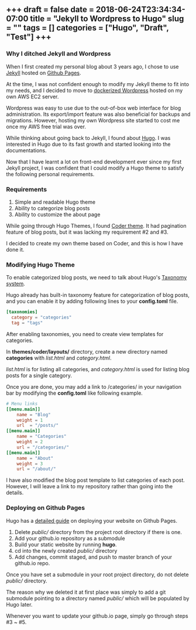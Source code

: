 +++ 
draft = false
date = 2018-06-24T23:34:34-07:00
title = "Jekyll to Wordpress to Hugo"
slug = "" 
tags = []
categories = ["Hugo", "Draft", "Test"]
+++
---
### Why I ditched Jekyll and Wordpress
When I first created my personal blog about 3 years ago, I chose to use [Jekyll](https://jekyllrb.com/) hosted on [Github Pages](https://pages.github.com/). 

At the time, I was not confident enough to modify my Jekyll theme to fit into my needs, and I decided to move to [dockerized Wordpress](https://hub.docker.com/_/wordpress/) hosted on my own AWS EC2 server.

Wordpress was easy to use due to the out-of-box web interface for blog administration. Its export/import feature was also beneficial for backups and migrations. However, hosting my own Wordpress site started to cost me once my AWS free trial was over.

While thinking about going back to Jekyll, I found about [Hugo](https://gohugo.io/). I was interested in Hugo due to its fast growth and started looking into the documentations.

Now that I have learnt a lot on front-end development ever since my first Jekyll project, I was confident that I could modify a Hugo theme to satisfy the following personal requirements.


### Requirements
1. Simple and readable Hugo theme
2. Ability to categorize blog posts
3. Ability to customize the about page

While going through Hugo Themes, I found [Coder theme](https://github.com/luizdepra/hugo-coder). It had pagination feature of blog posts, but it was lacking my requirement #2 and #3.

I decided to create my own theme based on Coder, and this is how I have done it.

### Modifying Hugo Theme
To enable categorized blog posts, we need to talk about Hugo's [Taxonomy system](https://gohugo.io/content-management/taxonomies/). 

Hugo already has built-in taxonomy feature for categorization of blog posts, and you can enable it by adding following lines to your **config.toml** file.

```toml
[taxonomies]
  category = "categories"
  tag = "tags"
```

After enabling taxonomies, you need to create view templates for categories.

In **themes/coder/layouts/** directory, create a new directory named **categories** with *list.html* and *category.html*.

*list.html* is for listing all categories, and *category.html* is used for listing blog posts for a single category.

Once you are done, you may add a link to /categories/ in your navigation bar by modifying the **config.toml** like following example.

```toml
# Menu links
[[menu.main]]
    name = "Blog"
    weight = 1
    url  = "/posts/"
[[menu.main]]
    name = "Categories"
    weight = 2
    url = "/categories/"
[[menu.main]]
    name = "About"
    weight = 3
    url = "/about/"
```

I have also modified the blog post template to list categories of each post. However, I will leave a link to my repository rather than going into the details.

### Deploying on Github Pages
Hugo has a [detailed guide](https://gohugo.io/hosting-and-deployment/hosting-on-github/) on deploying your website on Github Pages.

1. Delete *public/* directory from the project root directory if there is one.
2. Add your github.io repository as a submodule
3. Build your static website by running **hugo**.
4. cd into the newly created *public/* directory
5. Add changes, commit staged, and push to master branch of your github.io repo.

Once you have set a submodule in your root project directory, do not delete *public/* directory.

The reason why we deleted it at first place was simply to add a git submodule pointing to a directory named *public/* which will be populated by Hugo later.

Whenever you want to update your github.io page, simply go through steps #3 ~ #5.